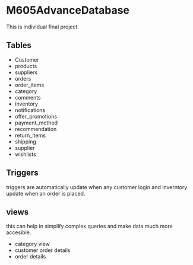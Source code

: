 # M605AdvanceDatabase
This is individual final project.

## Tables
- Customer
- products
- suppliers
- orders
- order_items
- category
- comments
- inventory
- notifications
- offer_promotions
- payment_method
- recommendation
- return_items
- shipping
- supplier
- wishlists

## Triggers 
triggers are automatically update when any customer login and inverntory update when an order is placed.

## views 
this can help in simplify complex queries and make data much more accesible.
- category view
- customer order details
- order details
